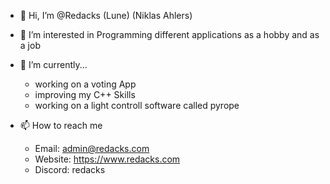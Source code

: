 - 👋 Hi, I’m @Redacks (Lune) (Niklas Ahlers)
- 👀 I’m interested in 
    Programming different applications as a hobby and as a job

- 🌱 I’m currently...
    - working on a voting App
    - improving my C++ Skills
    - working on a light controll software called pyrope
    
- 📫 How to reach me

    - Email: admin@redacks.com
    - Website: https://www.redacks.com
    - Discord: redacks
 
